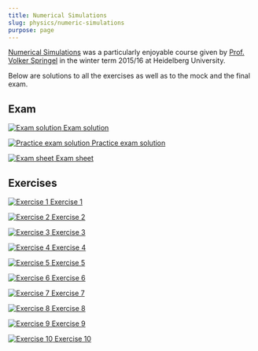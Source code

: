 ```yaml
---
title: Numerical Simulations
slug: physics/numeric-simulations
purpose: page
---
```


[Numerical Simulations](https://www.h-its.org/mbm-teaching/fundamentals-simulation-methods) was a particularly enjoyable course given by [Prof. Volker Springel](https://www.imprs-astro.mpg.de/content/prof-dr-volker-springel.html) in the winter term 2015/16 at Heidelberg University.

Below are solutions to all the exercises as well as to the mock and the final exam.

## Exam

<div class="grid">

[![Exam solution](thumbnails/exam-sol.png) Exam solution](pdfs/exam-sol.pdf)

[![Practice exam solution](thumbnails/practice-exam-sol.png) Practice exam solution](pdfs/practice-exam-sol.pdf)

[![Exam sheet](thumbnails/exam-sheet.png) Exam sheet](pdfs/exam-sheet.pdf)

</div>

## Exercises

<div class="grid">

[![Exercise 1](thumbnails/sol-01.png) Exercise 1](pdfs/sol-01.pdf)

[![Exercise 2](thumbnails/sol-02.png) Exercise 2](pdfs/sol-02.pdf)

[![Exercise 3](thumbnails/sol-03.png) Exercise 3](pdfs/sol-03.pdf)

[![Exercise 4](thumbnails/sol-04.png) Exercise 4](pdfs/sol-04.pdf)

[![Exercise 5](thumbnails/sol-05.png) Exercise 5](pdfs/sol-05.pdf)

[![Exercise 6](thumbnails/sol-06.png) Exercise 6](pdfs/sol-06.pdf)

[![Exercise 7](thumbnails/sol-07.png) Exercise 7](pdfs/sol-07.pdf)

[![Exercise 8](thumbnails/sol-08.png) Exercise 8](pdfs/sol-08.pdf)

[![Exercise 9](thumbnails/sol-09.png) Exercise 9](pdfs/sol-09.pdf)

[![Exercise 10](thumbnails/sol-10.png) Exercise 10](pdfs/sol-10.pdf)

</div>
